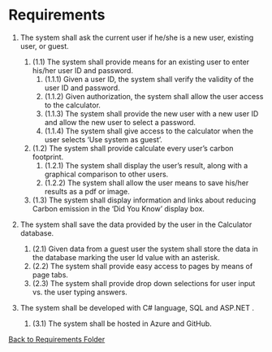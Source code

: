 # Requirements

1. The system shall ask the current user if he/she is a new user, existing user, or guest.
   1. (1.1) The system shall provide means for an existing user to enter his/her user ID and password.
      1. (1.1.1) Given a user ID, the system shall verify the validity of the user ID and password.
      2. (1.1.2) Given authorization, the system shall allow the user access to the calculator.
      3. (1.1.3) The system shall provide the new user with a new user ID and allow the new user to select a password.
      4. (1.1.4) The system shall give access to the calculator when the user selects ‘Use system as guest’.
   2. (1.2) The system shall provide calculate every user’s carbon footprint.
      1. (1.2.1) The system shall display the user’s result, along with a graphical comparison to other users.
      2. (1.2.2) The system shall allow the user means to save his/her results as a pdf or image.
   3. (1.3) The system shall display information and links about reducing Carbon emission in the 
      ‘Did You Know’ display box.
      
2. The system shall save the data provided by the user in the Calculator database.
   1. (2.1) Given data from a guest user the system shall store the data in the database marking the 
      user Id value with an asterisk. 
   2. (2.2) The system shall provide easy access to pages by means of page tabs.
   3. (2.3) The system shall provide drop down selections for user input vs. the user typing answers.
  
3. The system shall be developed with C# language, SQL and ASP.NET .
   1. (3.1) The system shall be hosted in Azure and GitHub.


[Back to Requirements Folder](https://github.com/montiqum/My_Carbon_Footprint_Calculator/tree/main/Requirements)
